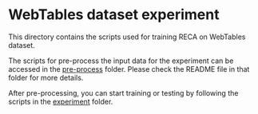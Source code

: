 # WebTables dataset experiment

This directory contains the scripts used for training RECA on WebTables dataset.

The scripts for pre-process the input data for the experiment can be accessed in the [pre-process](https://github.com/ysunbp/RECA-paper/tree/main/WebTables/pre-process) folder. Please check the README file in that folder for more details.

After pre-processing, you can start training or testing by following the scripts in the [experiment](https://github.com/ysunbp/RECA-paper/tree/main/WebTables/experiment) folder.
